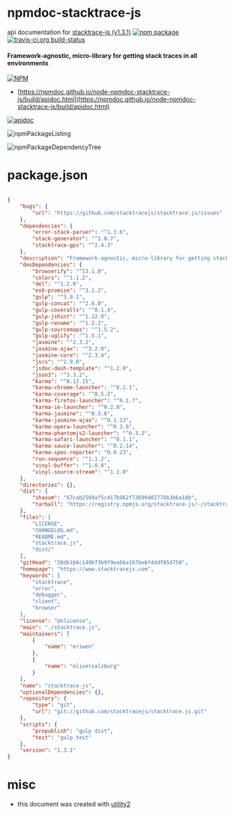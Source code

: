 # npmdoc-stacktrace-js

api documentation for  [stacktrace-js (v1.3.1)](https://www.stacktracejs.com)  [![npm package](https://img.shields.io/npm/v/npmdoc-stacktrace-js.svg?style=flat-square)](https://www.npmjs.org/package/npmdoc-stacktrace-js) [![travis-ci.org build-status](https://api.travis-ci.org/npmdoc/node-npmdoc-stacktrace-js.svg)](https://travis-ci.org/npmdoc/node-npmdoc-stacktrace-js)
#### Framework-agnostic, micro-library for getting stack traces in all environments

[![NPM](https://nodei.co/npm/stacktrace-js.png?downloads=true&downloadRank=true&stars=true)](https://www.npmjs.com/package/stacktrace-js)

- [https://npmdoc.github.io/node-npmdoc-stacktrace-js/build/apidoc.html](https://npmdoc.github.io/node-npmdoc-stacktrace-js/build/apidoc.html)

[![apidoc](https://npmdoc.github.io/node-npmdoc-stacktrace-js/build/screenCapture.buildCi.browser.%252Ftmp%252Fbuild%252Fapidoc.html.png)](https://npmdoc.github.io/node-npmdoc-stacktrace-js/build/apidoc.html)

![npmPackageListing](https://npmdoc.github.io/node-npmdoc-stacktrace-js/build/screenCapture.npmPackageListing.svg)

![npmPackageDependencyTree](https://npmdoc.github.io/node-npmdoc-stacktrace-js/build/screenCapture.npmPackageDependencyTree.svg)



# package.json

```json

{
    "bugs": {
        "url": "https://github.com/stacktracejs/stacktrace.js/issues"
    },
    "dependencies": {
        "error-stack-parser": "^1.3.6",
        "stack-generator": "^1.0.7",
        "stacktrace-gps": "^2.4.3"
    },
    "description": "Framework-agnostic, micro-library for getting stack traces in all environments",
    "devDependencies": {
        "browserify": "^13.1.0",
        "colors": "^1.1.2",
        "del": "^1.2.0",
        "es6-promise": "^3.1.2",
        "gulp": "^3.9.1",
        "gulp-concat": "^2.6.0",
        "gulp-coveralls": "^0.1.4",
        "gulp-jshint": "^1.12.0",
        "gulp-rename": "^1.2.2",
        "gulp-sourcemaps": "^1.5.2",
        "gulp-uglify": "^1.5.1",
        "jasmine": "^2.3.2",
        "jasmine-ajax": "^3.2.0",
        "jasmine-core": "^2.3.4",
        "jscs": "^2.9.0",
        "jsdoc-dash-template": "^1.2.0",
        "json3": "^3.3.2",
        "karma": "^0.13.15",
        "karma-chrome-launcher": "^0.2.1",
        "karma-coverage": "^0.5.2",
        "karma-firefox-launcher": "^0.1.7",
        "karma-ie-launcher": "^0.2.0",
        "karma-jasmine": "^0.3.6",
        "karma-jasmine-ajax": "^0.1.13",
        "karma-opera-launcher": "^0.3.0",
        "karma-phantomjs2-launcher": "^0.3.2",
        "karma-safari-launcher": "^0.1.1",
        "karma-sauce-launcher": "^0.2.14",
        "karma-spec-reporter": "0.0.23",
        "run-sequence": "^1.1.2",
        "vinyl-buffer": "^1.0.0",
        "vinyl-source-stream": "^1.1.0"
    },
    "directories": {},
    "dist": {
        "shasum": "67cab2589af5c417b962f7369940277bb3b6a18b",
        "tarball": "https://registry.npmjs.org/stacktrace-js/-/stacktrace-js-1.3.1.tgz"
    },
    "files": [
        "LICENSE",
        "CHANGELOG.md",
        "README.md",
        "stacktrace.js",
        "dist/"
    ],
    "gitHead": "28db1b6c149b73b9f9ea66a167be6f4ddf65d750",
    "homepage": "https://www.stacktracejs.com",
    "keywords": [
        "stacktrace",
        "error",
        "debugger",
        "client",
        "browser"
    ],
    "license": "Unlicense",
    "main": "./stacktrace.js",
    "maintainers": [
        {
            "name": "eriwen"
        },
        {
            "name": "oliversalzburg"
        }
    ],
    "name": "stacktrace-js",
    "optionalDependencies": {},
    "repository": {
        "type": "git",
        "url": "git://github.com/stacktracejs/stacktrace.js.git"
    },
    "scripts": {
        "prepublish": "gulp dist",
        "test": "gulp test"
    },
    "version": "1.3.1"
}
```



# misc
- this document was created with [utility2](https://github.com/kaizhu256/node-utility2)
